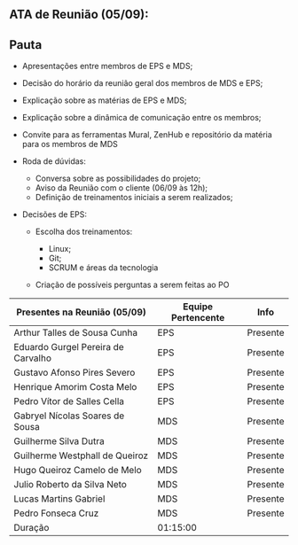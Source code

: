 ## ATA de Reunião (05/09):

## Pauta

- Apresentações entre membros de EPS e MDS;
- Decisão do horário da reunião geral dos membros de MDS e EPS;
- Explicação sobre as matérias de EPS e MDS;
- Explicação sobre a dinâmica de comunicação entre os membros;
- Convite para as ferramentas Mural, ZenHub e repositório da matéria para os membros de MDS 
- Roda de dúvidas:

  - Conversa sobre as possibilidades do projeto;
  - Aviso da Reunião com o cliente (06/09 às 12h);
  - Definição de treinamentos iniciais a serem realizados;

- Decisões de EPS:

  - Escolha dos treinamentos:

    - Linux;
    - Git;
    - SCRUM e áreas da tecnologia
  - Criação de possíveis perguntas a serem feitas ao PO

| <b>Presentes na Reunião (05/09)</b> | <b>Equipe Pertencente</b> | <b>Info</b> |
| --- | --- | --- |
| Arthur Talles de Sousa Cunha | EPS | Presente |
| Eduardo Gurgel Pereira de Carvalho | EPS | Presente |
| Gustavo Afonso Pires Severo | EPS | Presente |
| Henrique Amorim Costa Melo | EPS | Presente |
| Pedro Vítor de Salles Cella | EPS | Presente |
| Gabryel Nícolas Soares de Sousa | MDS | Presente |
| Guilherme Silva Dutra | MDS | Presente |
| Guilherme Westphall de Queiroz | MDS | Presente |
| Hugo Queiroz Camelo de Melo | MDS | Presente |
| Julio Roberto da Silva Neto | MDS | Presente |
| Lucas Martins Gabriel | MDS | Presente |
| Pedro Fonseca Cruz | MDS | Presente |
| Duração | 01:15:00 |